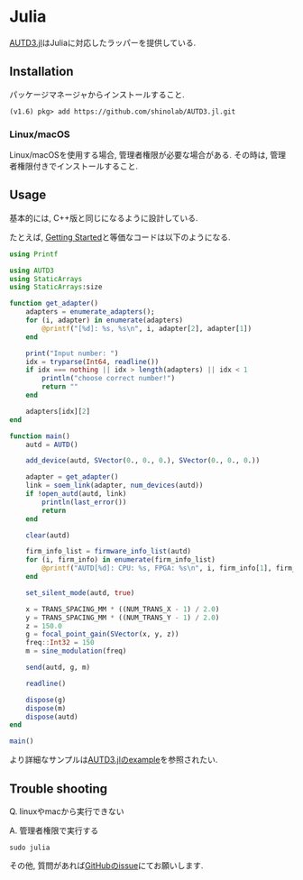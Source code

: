 # Julia

[AUTD3.jl](https://github.com/shinolab/AUTD3.jl)はJuliaに対応したラッパーを提供している.

## Installation

パッケージマネージャからインストールすること.

```
(v1.6) pkg> add https://github.com/shinolab/AUTD3.jl.git
```

### Linux/macOS

Linux/macOSを使用する場合, 管理者権限が必要な場合がある. その時は, 管理者権限付きでインストールすること.

## Usage

基本的には, C++版と同じになるように設計している.

たとえば, [Getting Started](../Users_Manual/getting_started.md)と等価なコードは以下のようになる.

```julia
using Printf

using AUTD3
using StaticArrays
using StaticArrays:size

function get_adapter()
    adapters = enumerate_adapters();
    for (i, adapter) in enumerate(adapters)
        @printf("[%d]: %s, %s\n", i, adapter[2], adapter[1])
    end

    print("Input number: ")
    idx = tryparse(Int64, readline())
    if idx === nothing || idx > length(adapters) || idx < 1
        println("choose correct number!")
        return ""
    end

    adapters[idx][2]
end

function main()
    autd = AUTD()

    add_device(autd, SVector(0., 0., 0.), SVector(0., 0., 0.))

    adapter = get_adapter()
    link = soem_link(adapter, num_devices(autd))
    if !open_autd(autd, link)
        println(last_error())
        return
    end

    clear(autd)

    firm_info_list = firmware_info_list(autd)
    for (i, firm_info) in enumerate(firm_info_list)
        @printf("AUTD[%d]: CPU: %s, FPGA: %s\n", i, firm_info[1], firm_info[2])
    end

    set_silent_mode(autd, true)

    x = TRANS_SPACING_MM * ((NUM_TRANS_X - 1) / 2.0)
    y = TRANS_SPACING_MM * ((NUM_TRANS_Y - 1) / 2.0)
    z = 150.0
    g = focal_point_gain(SVector(x, y, z))
    freq::Int32 = 150
    m = sine_modulation(freq)

    send(autd, g, m)

    readline()

    dispose(g)
    dispose(m)
    dispose(autd)
end

main()
```

より詳細なサンプルは[AUTD3.jlのexample](https://github.com/shinolab/AUTD3.jl/tree/master/example)を参照されたい.

## Trouble shooting

Q. linuxやmacから実行できない

A. 管理者権限で実行する

```
sudo julia
```

その他, 質問があれば[GitHubのissue](https://github.com/shinolab/AUTD3.jl/issues)にてお願いします.
